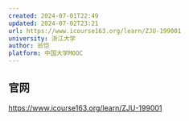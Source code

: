 ```yaml
---
created: 2024-07-01T22:49
updated: 2024-07-02T23:21
url: https://www.icourse163.org/learn/ZJU-199001
university: 浙江大学
author: 翁恺
platform: 中国大学MOOC
---
```

## 官网

https://www.icourse163.org/learn/ZJU-199001